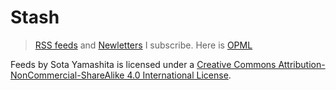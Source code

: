 # Stash

> [RSS feeds](http://opmlviewer.com/Viewer/?https%3a%2f%2fraw.githubusercontent.com%2fsotayamashita%2ffeeds%2fmaster%2ffeeds.xml) and [Newletters](#newsletters) I subscribe. Here is [OPML](https://raw.githubusercontent.com/sotayamashita/feeds/master/feeds.xml)

<span xmlns:dct="http://purl.org/dc/terms/" href="http://purl.org/dc/dcmitype/Text" property="dct:title" rel="dct:type">Feeds</span> by <span xmlns:cc="http://creativecommons.org/ns#" property="cc:attributionName">Sota Yamashita</span> is licensed under a <a rel="license" href="http://creativecommons.org/licenses/by-nc-sa/4.0/">Creative Commons Attribution-NonCommercial-ShareAlike 4.0 International License</a>.


